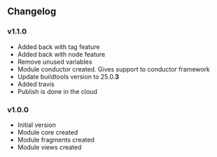 ## Changelog

### v1.1.0

- Added back with tag feature
- Added back with node feature
- Remove unused variables
- Module conductor created. Gives support to conductor framework
- Update buildtools version to 25.0.**3**
- Added travis
- Publish is done in the cloud

### v1.0.0

- Initial version
- Module core created
- Module fragments created
- Module views created